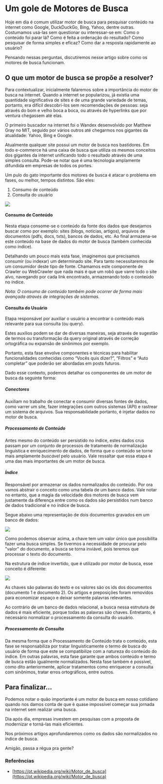 # Um gole de Motores de Busca

Hoje em dia é comum utilizar motor de busca para pesquisar conteúdo na internet como Google, DuckDuckGo, Bing, Yahoo, dentre outras. Costumamos usá-las sem questionar ou interessar-se em: Como o conteúdo foi parar lá? Como é feita a ordenação do resultado? Como pesquisar de forma simples e eficaz? Como dar a resposta rapidamente ao usuário?

Pensando nessas perguntas, discutiremos nesse artigo sobre como os motores de busca funcionam.

## O que um motor de busca se propõe a resolver?

Para contextualizar, inicialmente falaremos sobre a importância do motor de busca na internet. Quando a internet se popularizou, já existia uma quantidade significativa de sites e de uma grande variedade de temas, portanto, era difícil descobri-los sem recomendações de pessoas: seja através do bom e velho boca a boca, ou através de hyperlinks que por ventura chegassem até elas.

O primeiro buscador na internet foi o Wandex desenvolvido por Matthew Gray no MIT, seguido por vários outros até chegarmos nos gigantes da atualidade: Yahoo, Bing e Google.

Atualmente qualquer site possui um motor de busca nos bastidores. Em todo e-commerce há uma caixa de busca que utiliza os mesmos conceitos dos gigantes da internet unificando todo o resultado através de uma simples consulta. Pode-se notar que é uma tecnologia amplamente difundida em empresas de todos os portes.

Um pulo do gato importante dos motores de busca é atacar o problema em fases, ou melhor, tempos distintos. São eles:
1. Consumo de conteúdo
2. Consulta do usuário

<img src="imagens/imagem1.png">


#### Consumo de Conteúdo
	
Nesta etapa consome-se o conteúdo da fonte dos dados que desejamos buscar como por exemplo: sites (blogs, notícias, artigos), arquivos de documentos (pdfs, docs, txts), bancos de dados, etc. Ao final armazena-se este conteúdo na base de dados do motor de busca (também conhecida como índice).

Detalhando um pouco mais esta fase, imaginemos que precisamos consumir (ou indexar) um determinado site.
Para tanto necessitaremos de um consumidor deste tipo de fonte. Chamamos este componente de Crawler ou WebCrawler que nada mais é que um robô que varre todo o site alvo, navegando por cada link encontrado, armazenando todo o conteúdo no índice.

*Nota: O consumo de conteúdo também pode ocorrer de forma mais avançada através de integrações de sistemas.*
	
#### Consulta do Usuário

Etapa responsável por auxiliar o usuário a encontrar o conteúdo mais relevante para sua consulta (ou query).

Estes auxílios podem se dar de diversas maneiras, seja através de sugestão de termos ou transformação da query original através de correção ortográfica ou expansão de sinônimos por exemplo.

Portanto, esta fase envolve componentes e técnicas para habilitar funcionalidades conhecidas como “Vocês quis dizer?”, “Filtros” e “Auto completar” que poderão ser abordadas em posts futuros.

Dado esse contexto, podemos detalhar os componentes de um motor de busca da seguinte forma:

##### Conectores
Auxiliam no trabalho de conectar e consumir diversas fontes de dados, como varrer um site, fazer integrações com outros sistemas (API) e rastrear um sistema de arquivos.
Sua responsabilidade portanto, é injetar dados no motor de busca.
		
##### Processamento de Conteúdo
Antes mesmo do conteúdo ser persistido no índice, estes dados crus passam por um conjunto de processos de tratamento de normalização linguística e enriquecimento de dados, de forma que o conteúdo se torne mais amplamente *buscável* pelo usuário. Vale ressaltar que essa etapa é uma das mais importantes de um motor de busca.

##### Índice 
Responsável por armazenar os dados normalizados do conteúdo. Por ora vamos abstrair o conceito como uma tabela de um banco dados. Vale notar no entanto, que a magia da velocidade dos motores de busca vem justamente da diferença entre como os dados são persistidos num banco de dados tradicional e no índice de busca.

Segue abaixo uma representação de dois documentos gravados em um banco de dados:  

<img src="imagens/imagem2.png">

Como podemos observar acima, a chave tem um valor único que possibilita fazer uma busca simples. Se tivermos a necessidade de procurar pelo "valor" do documento, a busca se torna inviável, pois teremos que processar o texto do documento. 

Na estrutura de índice invertido, que é utilizado por motor de busca, esse conceito é diferente:

<img src="imagens/imagem3.png">

As chaves são palavras do texto e os valores são os ids dos documentos (documento 1 e documento 2). Os artigos e preposições foram removidos para economizar espaço e deixar somente palavras relevantes.

Ao contrário de um banco de dados relacional, a busca nessa estrutura de dados é mais eficiente, porque todas as palavras são chaves. Entretanto,  é necessário normalizar o processamento da consulta do usuário. 


##### Processamento de Consulta
Da mesma forma que o Processamento de Conteúdo trata o conteúdo, esta fase se responsabiliza por tratar linguisticamente o termo de busca do usuário de forma que este se compatibilize com a natureza do conteúdo do índice. Em outras palavras, esta fase garante que ambos conteúdo e termo de busca estão igualmente normalizados.
Nesta fase também é possível, como dito anteriormente, aplicar tratamentos como enriquecer a consulta com sinônimos, tratar erros ortográficos, entre outros.

## Para finalizar...

Podemos notar o quão importante é um motor de busca em nosso cotidiano quando nos damos conta de que é quase impossível começar sua jornada na internet sem realizar uma busca.

Dia após dia, empresas investem em pesquisas com a proposta de modernizar e torná-las mais eficientes.

Nos próximos artigos aprofundaremos como os dados são normalizados no índice de busca.

Amigão, passa a régua pra gente?

### Referências
- [https://pt.wikipedia.org/wiki/Motor_de_busca](https://pt.wikipedia.org/wiki/Motor_de_busca)